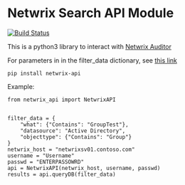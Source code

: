 # Netwrix Search API Module
[![Build Status](https://travis-ci.org/BongoEADGC6/netwrix-api.svg?branch=master)](https://travis-ci.org/BongoEADGC6/netwrix-api)

This is a python3 library to interact with [Netwrix Auditor](https://www.netwrix.com/auditor.html) 

For parameters in in the filter_data dictionary, see [this link](https://helpcenter.netwrix.com/API/Filter_Filters.html)
```
pip install netwrix-api
```

Example:
```
from netwrix_api import NetwrixAPI


filter_data = {
    "what": {"Contains": "GroupTest"},
    "datasource": "Active Directory",
    "objecttype": {"Contains": "Group"}
}
netwrix_host = "netwrixsv01.contoso.com"
username = "Username"
passwd = "ENTERPASSOWRD"
api = NetwrixAPI(netwrix_host, username, passwd)
results = api.queryDB(filter_data)
```
